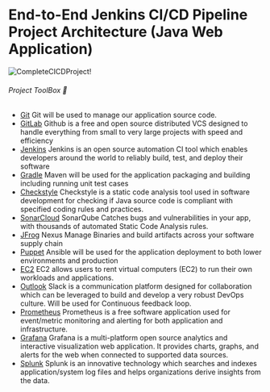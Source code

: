 # End-to-End Jenkins CI/CD Pipeline Project Architecture (Java Web Application)
![CompleteCICDProject!](https://lucid.app/publicSegments/view/47680ec6-d955-4714-a456-1dc0f0d0ceb6/image.png) 

###### Project ToolBox 🧰
- [Git](https://git-scm.com/) Git will be used to manage our application source code.
- [GitLab](https://gitlab.com/) Github is a free and open source distributed VCS designed to handle everything from small to very large projects with speed and efficiency
- [Jenkins](https://www.jenkins.io/) Jenkins is an open source automation CI tool which enables developers around the world to reliably build, test, and deploy their software
- [Gradle](https://gradle.com/) Maven will be used for the application packaging and building including running unit test cases
- [Checkstyle](https://checkstyle.sourceforge.io/) Checkstyle is a static code analysis tool used in software development for checking if Java source code is compliant with specified coding rules and practices.
- [SonarCloud](https://sonarsource.com/) SonarQube Catches bugs and vulnerabilities in your app, with thousands of automated Static Code Analysis rules.
- [JFrog](https://www.jfrog.com/) Nexus Manage Binaries and build artifacts across your software supply chain
- [Puppet](https://www.puppet.com/) Ansible will be used for the application deployment to both lower environments and production
- [EC2](https://aws.amazon.com/ec2/) EC2 allows users to rent virtual computers (EC2) to run their own workloads and applications.
- [Outlook](https://outlook.com/) Slack is a communication platform designed for collaboration which can be leveraged to build and develop a very robust DevOps culture. Will be used for Continuous feedback loop.
- [Prometheus](https://prometheus.io/) Prometheus is a free software application used for event/metric monitoring and alerting for both application and infrastructure.
- [Grafana](https://grafana.com/) Grafana is a multi-platform open source analytics and interactive visualization web application. It provides charts, graphs, and alerts for the web when connected to supported data sources.
- [Splunk](https://www.splunk.com/) Splunk is an innovative technology which searches and indexes application/system log files and helps organizations derive insights from the data.


